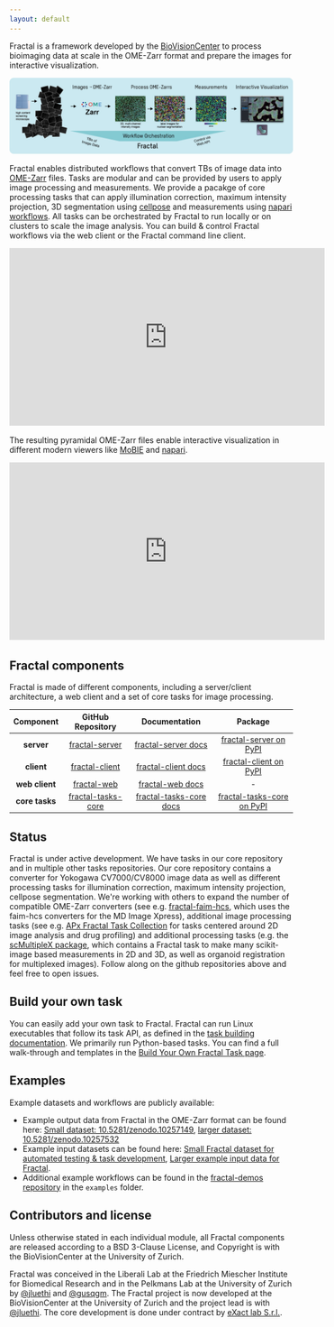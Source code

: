```yaml
---
layout: default
---
```


Fractal is a framework developed by the [BioVisionCenter](https://www.biovisioncenter.uzh.ch/en.html) to process bioimaging data at scale in the OME-Zarr format and prepare the images for interactive visualization.

![Fractal_Overview](assets/fractal_overview.jpg)

Fractal enables distributed workflows that convert TBs of image data into [OME-Zarr](https://ngff.openmicroscopy.org) files. Tasks are modular and can be provided by users to apply image processing and measurements. We provide a pacakge of core processing tasks that can apply illumination correction, maximum intensity projection, 3D segmentation using [cellpose](https://cellpose.readthedocs.io/en/latest/) and measurements using [napari workflows](https://github.com/haesleinhuepf/napari-workflows). All tasks can be orchestrated by Fractal to run locally or on clusters to scale the image analysis. You can build & control Fractal workflows via the web client or the Fractal command line client.

<iframe width="560" height="315" src="https://www.youtube.com/embed/f4mMT2g956k?si=k6ZbknI2G1RtdJI1" title="YouTube video player" frameborder="0" allow="accelerometer; autoplay; clipboard-write; encrypted-media; gyroscope; picture-in-picture; web-share" referrerpolicy="strict-origin-when-cross-origin" allowfullscreen></iframe>

The resulting pyramidal OME-Zarr files enable interactive visualization in different modern viewers like [MoBIE](https://imagej.net/plugins/mobie) and [napari](https://napari.org/stable/). 

<iframe width="560" height="315" src="https://www.youtube-nocookie.com/embed/DfhRF1OW5CE" title="YouTube video player" frameborder="0" allow="accelerometer; autoplay; clipboard-write; encrypted-media; gyroscope; picture-in-picture; web-share" referrerpolicy="strict-origin-when-cross-origin" allowfullscreen></iframe>

  
## Fractal components

Fractal is made of different components, including a server/client architecture, a web client and a set of core tasks for image processing.

|  **Component** 	|                                  **GitHub Repository**                                 	|                                      **Documentation**                                     	|                                **Package**                                	|
|:--------------:	|:--------------------------------------------------------------------------------------:	|:------------------------------------------------------------------------------------------:	|:-------------------------------------------------------------------------:	|
|   **server**   	|     [fractal-server](https://github.com/fractal-analytics-platform/fractal-server)     	|     [fractal-server docs](https://fractal-analytics-platform.github.io/fractal-server)     	|     [fractal-server on PyPI](https://pypi.org/project/fractal-server)     	|
|   **client**   	|     [fractal-client](https://github.com/fractal-analytics-platform/fractal-client)      	|       [fractal-client docs](https://fractal-analytics-platform.github.io/fractal-client)      |     [fractal-client on PyPI](https://pypi.org/project/fractal-client)     	|
|  **web client**  	|        [fractal-web](https://github.com/fractal-analytics-platform/fractal-web)          	|        [fractal-web docs](https://fractal-analytics-platform.github.io/fractal-web)           |                                     -                                     	|
| **core tasks** 	| [fractal-tasks-core](https://github.com/fractal-analytics-platform/fractal-tasks-core) 	| [fractal-tasks-core docs](https://fractal-analytics-platform.github.io/fractal-tasks-core) 	| [fractal-tasks-core on PyPI](https://pypi.org/project/fractal-tasks-core) 	|


## Status

Fractal is under active development. We have tasks in our core repository and in multiple other tasks repositories. Our core repository contains a converter for Yokogawa CV7000/CV8000 image data as well as different processing tasks for illumination correction, maximum intensity projection, cellpose segmentation.
We're working with others to expand the number of compatible OME-Zarr converters (see e.g. [fractal-faim-hcs](https://github.com/jluethi/fractal-faim-hcs), which uses the faim-hcs converters for the MD Image Xpress), additional image processing tasks (see e.g. [APx Fractal Task Collection](https://github.com/Apricot-Therapeutics/APx_fractal_task_collection) for tasks centered around 2D image analysis and drug profiling) and additional processing tasks (e.g. the [scMultipleX package](https://github.com/fmi-basel/gliberal-scMultipleX), which contains a Fractal task to make many scikit-image based measurements in 2D and 3D, as well as organoid registration for multiplexed images). Follow along on the github repositories above and feel free to open issues.

## Build your own task
You can easily add your own task to Fractal. Fractal can run Linux executables that follow its task API, as defined in the [task building documentation](build_your_own_fractal_task.md). We primarily run Python-based tasks. You can find a full walk-through and templates in the [Build Your Own Fractal Task page](https://fractal-analytics-platform.github.io/build_your_own_fractal_task/).

## Examples

Example datasets and workflows are publicly available:

* Example output data from Fractal in the OME-Zarr format can be found here: [Small dataset: 10.5281/zenodo.10257149](https://doi.org/10.5281/zenodo.10257149), [larger dataset: 10.5281/zenodo.10257532](https://doi.org/10.5281/zenodo.10257532)
* Example input datasets can be found here: [Small Fractal dataset for automated testing & task development](https://zenodo.org/records/8287221), [Larger example input data for Fractal](https://doi.org/10.5281/zenodo.7057076).
* Additional example workflows can be found in the [fractal-demos repository](https://github.com/fractal-analytics-platform/fractal-demos) in the `examples` folder. 

## Contributors and license

Unless otherwise stated in each individual module, all Fractal components are released according to a BSD 3-Clause License, and Copyright is with the BioVisionCenter at the University of Zurich.

Fractal was conceived in the Liberali Lab at the Friedrich Miescher Institute for Biomedical Research and in the Pelkmans Lab at the University of Zurich by [@jluethi](https://github.com/jluethi) and [@gusqgm](https://github.com/gusqgm). The Fractal project is now developed at the BioVisionCenter at the University of Zurich and the project lead is with [@jluethi](https://github.com/jluethi). The core development is done under contract by [eXact lab S.r.l.](https://www.exact-lab.it).
